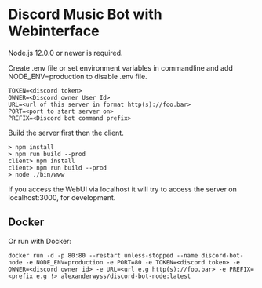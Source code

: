 # Discord Music Bot with Webinterface

Node.js 12.0.0 or newer is required.

Create .env file or set environment variables in commandline and add NODE_ENV=production to disable .env file.
```
TOKEN=<discord token>
OWNER=<Discord owner User Id>
URL=<url of this server in format http(s)://foo.bar>
PORT=<port to start server on>
PREFIX=<Discord bot command prefix>
```

Build the server first then the client.
```
> npm install
> npm run build --prod
client> npm install
client> npm run build --prod
> node ./bin/www
```

If you access the WebUI via localhost it will try to access the server on localhost:3000, for development.

## Docker
Or run with Docker:
```
docker run -d -p 80:80 --restart unless-stopped --name discord-bot-node -e NODE_ENV=production -e PORT=80 -e TOKEN=<discord token> -e OWNER=<discord owner id> -e URL=<url e.g http(s)://foo.bar> -e PREFIX=<prefix e.g !> alexanderwyss/discord-bot-node:latest
```
